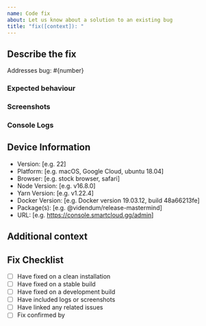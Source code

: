 ```yaml
---
name: Code fix
about: Let us know about a solution to an existing bug
title: "fix([context]): "
---
```


<!-- @format -->

<!-- Please use [context] in title to describe the package related to this issue.
Valid options are; Release, Label, Variable, Installer
context example: bug(installer): {your title here}
-->

## Describe the fix

Addresses bug: #{number}

<!-- A clear and concise description of what the fix is. -->

### Expected behaviour

<!-- A clear and concise description of what you expected to happen. -->

### Screenshots

### Console Logs

## Device Information

<!-- Please delete all information not relivent-->

- Version: [e.g. 22]
- Platform: [e.g. macOS, Google Cloud, ubuntu 18.04]
- Browser: [e.g. stock browser, safari]
- Node Version: [e.g. v16.8.0]
- Yarn Version: [e.g. v1.22.4]
- Docker Version: [e.g. Docker version 19.03.12, build 48a66213fe]
- Package(s): [e.g. @videndum/release-mastermind]
- URL: [e.g. https://console.smartcloud.gg/admin]

## Additional context

<!-- Add any other context about the problem here. -->

## Fix Checklist

<!-- Please be honest here; we don't mind if you haven't done all these steps; however, we need to know where has been tested and how extensively we need to test it ourselves.

We would appreciate it if you could maintain this section cleanly and clearly. If someone confirms your bug, add them to the "Fix confirmed by" section. Our bot will automatically detect if you have enough users confirmed to tag this bug as "Fix - Confirmed".
-->

- [ ] Have fixed on a clean installation
- [ ] Have fixed on a stable build
- [ ] Have fixed on a development build
- [ ] Have included logs or screenshots
- [ ] Have linked any related issues
- [ ] Fix confirmed by <!--@yourusername & @friendsusername-->
